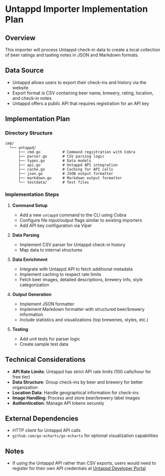 # Untappd Importer Implementation Plan

## Overview

This importer will process Untappd check-in data to create a local collection of beer ratings and tasting notes in JSON and Markdown formats.

## Data Source

- Untappd allows users to export their check-ins and history via the website
- Export format is CSV containing beer name, brewery, rating, location, and check-in notes
- Untappd offers a public API that requires registration for an API key

## Implementation Plan

### Directory Structure

```
cmd/
  └── untappd/
      ├── cmd.go          # Command registration with Cobra
      ├── parser.go       # CSV parsing logic
      ├── types.go        # Data models
      ├── api.go          # Untappd API integration
      ├── cache.go        # Caching for API calls
      ├── json.go         # JSON output formatter
      ├── markdown.go     # Markdown output formatter
      └── testdata/       # Test files
```

### Implementation Steps

1. **Command Setup**

   - Add a new `untappd` command to the CLI using Cobra
   - Configure file input/output flags similar to existing importers
   - Add API key configuration via Viper

2. **Data Parsing**

   - Implement CSV parser for Untappd check-in history
   - Map data to internal structures

3. **Data Enrichment**

   - Integrate with Untappd API to fetch additional metadata
   - Implement caching to respect rate limits
   - Fetch beer images, detailed descriptions, brewery info, style categorization

4. **Output Generation**

   - Implement JSON formatter
   - Implement Markdown formatter with structured beer/brewery information
   - Include statistics and visualizations (top breweries, styles, etc.)

5. **Testing**
   - Add unit tests for parser logic
   - Create sample test data

## Technical Considerations

- **API Rate Limits**: Untappd has strict API rate limits (100 calls/hour for free tier)
- **Data Structure**: Group check-ins by beer and brewery for better organization
- **Location Data**: Handle geographical information for check-ins
- **Image Handling**: Process and store beer/brewery label images
- **Authentication**: Manage API tokens securely

## External Dependencies

- HTTP client for Untappd API calls
- `github.com/go-echarts/go-echarts` for optional visualization capabilities

## Notes

- If using the Untappd API rather than CSV exports, users would need to register for their own API credentials at [Untappd Developer Portal](https://untappd.com/api/docs)
